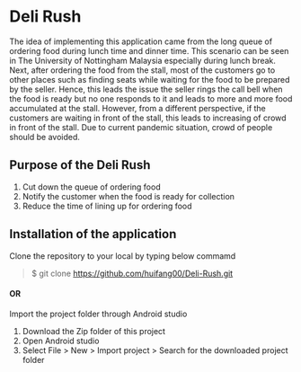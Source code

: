 # Deli Rush
The idea of implementing this application came from the long queue of ordering food during lunch time and dinner time. 
This scenario can be seen in The University of Nottingham Malaysia especially during lunch break.
Next, after ordering the food from the stall, most of the customers go to other places such as finding seats while waiting for the food to be prepared by the seller.
Hence, this leads the issue the seller rings the call bell when the food is ready but no one responds to it and leads to more and more food accumulated at the stall.
However, from a different perspective, if the customers are waiting in front of the stall, this leads to increasing of crowd in front of the stall.
Due to current pandemic situation, crowd of people should be avoided.

## Purpose of the Deli Rush
1. Cut down the queue of ordering food
2. Notify the customer when the food is ready for collection
3. Reduce the time of lining up for ordering food

## Installation of the application
Clone the repository to your local by typing below commamd
> $ git clone https://github.com/huifang00/Deli-Rush.git
#### OR
Import the project folder through Android studio
1. Download the Zip folder of this project
2. Open Android studio
3. Select File > New > Import project > Search for the downloaded project folder
